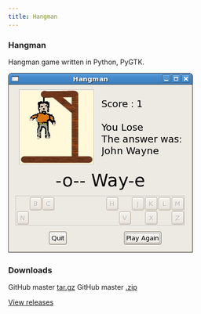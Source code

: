 ```yaml
---
title: Hangman
---
```


### Hangman
Hangman game written in Python, PyGTK.

![screenshot](images/Screenshot-Hangman-big.png)

### Downloads
GitHub master [tar.gz](https://github.com/johncheetham/hangman/tarball/master)
GitHub master [.zip](https://github.com/johncheetham/hangman/zipball/master)

[View releases](https://github.com/johncheetham/hangman/releases)

